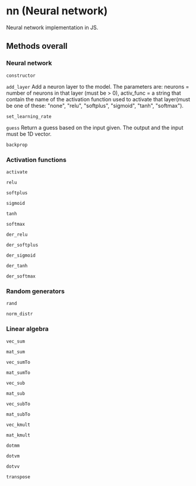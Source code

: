 # nn (Neural network)
Neural network implementation in JS.

## Methods overall
### Neural network
```constructor```

```add_layer``` Add a neuron layer to the model. The parameters are: neurons = number of neurons in that layer (must be > 0), activ_func = a string that contain the name of the activation function used to activate that layer(must be one of these: "none", "relu", "softplus", "sigmoid", "tanh", "softmax"). 

```set_learning_rate```

```guess``` Return a guess based on the input given. The output and the input must be 1D vector.

```backprop```

### Activation functions
```activate```

```relu```

```softplus```

```sigmoid```

```tanh```

```softmax```

```der_relu```

```der_softplus```

```der_sigmoid```

```der_tanh```

```der_softmax```

### Random generators
```rand```

```norm_distr```

### Linear algebra
```vec_sum```

```mat_sum```

```vec_sumTo```

```mat_sumTo```

```vec_sub```

```mat_sub```

```vec_subTo```

```mat_subTo```

```vec_kmult```

```mat_kmult```

```dotmm```

```dotvm```

```dotvv```

```transpose```
